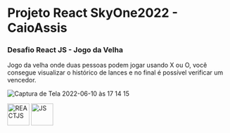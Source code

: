 # Projeto React SkyOne2022 - CaioAssis

### Desafio React JS - Jogo da Velha

Jogo da velha onde duas pessoas podem jogar usando X ou O, você consegue visualizar o histórico de lances e no final é possível verificar um vencedor.

![Captura de Tela 2022-06-10 às 17 14 15](https://user-images.githubusercontent.com/61170444/173143941-5beb9ebc-9879-457a-81e5-1ec6626cee72.png)


<div style="display:inline_block" >
<img align="center" alt="REACTJS" src="https://encrypted-tbn0.gstatic.com/images?q=tbn:ANd9GcQrSgFyKjQiYKC857sXbCU0dDsnq3D2gSLNXclRk0psPLh37w7wYvhjDj7ZUDoY-zI2_E4&usqp=CAU" style="height:50px; width:auto" target="_blank">
<img align="center" alt="JS" src="https://upload.wikimedia.org/wikipedia/commons/3/3b/Javascript_Logo.png" style="height:50px; width:auto" target="_blank">
